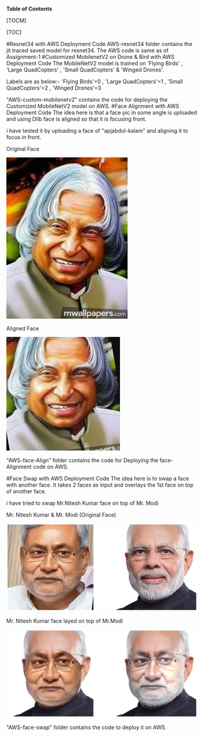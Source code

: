 
**Table of Contents**

[TOCM]

[TOC]

#Resnet34 with AWS Deployment Code
AWS-resnet34 folder contains the jit traced saved model for resnet34.
The AWS code is same as of Assignment-1
#Customized MobilenetV2 on Drone & Bird with AWS Deployment Code
The MobileNetV2 model is trained on 'Flying Birds' , 'Large QuadCopters' , 'Small QuadCopters' & 'Winged Drones'.

Labels are as below:-
'Flying Birds'=0 , 'Large QuadCopters'=1 , 'Small QuadCopters'=2 , 'Winged Drones'=3


"AWS-custom-mobilenetv2" contains the code for deploying the Customized MobileNetV2 model on AWS.
#Face Alignment with AWS Deployment Code
The idea here is that a face pic in some angle is uploaded and using Dlib face is aligned so that it is focusing front.

i have tested it by uploading a face of "apjabdul-kalam"  and aligning it to focus in front.

Original Face

![alt text](https://github.com/Balmukund151/EVA4Phase2/blob/master/Assignment-3/AWS-face-Align/apjabdul-kalam.jpg)

Aligned Face

![alt text](https://github.com/Balmukund151/EVA4Phase2/blob/master/Assignment-3/AWS-face-Align/apjabdul-kalam-Aligned.jpg)

"AWS-face-Align" folder contains the code for Deploying the face-Alignment code on AWS.

#Face Swap with AWS Deployment Code
The idea here is to swap a face with another face.
It takes 2 faces as input and overlays the 1st face on top of another face.

i have tried to swap Mr.Nitesh Kumar face on top of Mr. Modi

Mr. Nitesh Kumar & Mr. Modi (Original Face)

![alt text](https://github.com/Balmukund151/EVA4Phase2/blob/master/Assignment-3/AWS-face-swap/nitish-kumar-and-Modi.jpg)


Mr. Nitesh Kumar face layed on top of Mr.Modi

![alt text](https://github.com/Balmukund151/EVA4Phase2/blob/master/Assignment-3/AWS-face-swap/nitish-kumar-on-Modi.jpg)

"AWS-face-swap" folder contains the code to deploy it on AWS.

